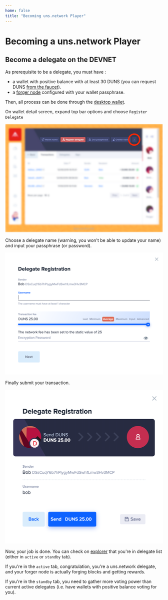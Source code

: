 ```yaml
---
home: false
title: "Becoming uns.network Player"
---
```


# Becoming a <uns>uns.network</uns> Player


## Become a delegate on the DEVNET

As prerequisite to be a delegate, you must have :
- a wallet with positive balance with at least 30 DUNS (you can request DUNS [from the faucet](/uns-usethenetwork/#devnet-faucet)).
- a [forger node](/uns-setting-up-node/#run-a-forger) configured with your wallet passphrase.

Then, all process can be done through the [desktop wallet](/uns-usethenetwork/wallet.html#basic-wallets).

On wallet detail screen, expand top bar options and choose `Register Delegate`

![Delegate](./images/delegate.png)

Choose a delegate name (warning, you won't be able to update your name) and input your passphrase (or password).

![Registration](./images/registration.png)

Finally submit your transaction.

![Transaction](./images/transaction.png)

Now, your job is done. You can check on [explorer](https://explorer.devnet.uns.network/#/delegate-monitor) that you're in delegate list (either in `active` or `standby` tab).

If you're in the `active` tab, congratulation, you're a <uns>uns.network</uns> delegate, and your forger node is actually forging blocks and getting rewards.

If you're in the `standby` tab, you need to gather more voting power than current active delegates (i.e. have wallets with positive balance voting for you).


